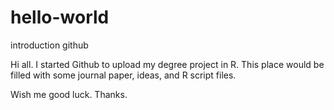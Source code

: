 # hello-world
introduction github

Hi all. I started Github to upload my degree project in R.
This place would be filled with some journal paper, ideas, and R script files.

Wish me good luck. Thanks.
